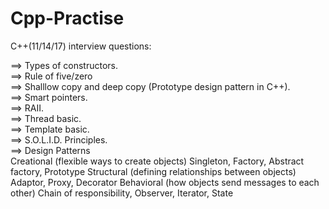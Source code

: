 # Cpp-Practise

C++(11/14/17) interview questions:

==> Types of constructors.\
==> Rule of five/zero\
==> Shalllow copy and deep copy (Prototype design pattern in C++).\
==> Smart pointers.\
==> RAII.\
==> Thread basic.\
==> Template basic.\
==> S.O.L.I.D. Principles.\
==> Design Patterns\
                Creational (flexible ways to create objects)
                        Singleton, Factory, Abstract factory, Prototype
                Structural (defining relationships between objects)
                        Adaptor, Proxy, Decorator
                Behavioral (how objects send messages to each other)
                        Chain of responsibility, Observer, Iterator, State
   

